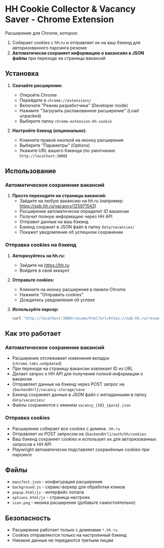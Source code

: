 # HH Cookie Collector & Vacancy Saver - Chrome Extension

Расширение для Chrome, которое:
1. Собирает cookies с hh.ru и отправляет их на ваш бэкенд для авторизованного парсинга резюме
2. **Автоматически сохраняет информацию о вакансиях в JSON файлы** при переходе на страницы вакансий

## Установка

1. **Скачайте расширение:**
   - Откройте Chrome
   - Перейдите в `chrome://extensions/`
   - Включите "Режим разработчика" (Developer mode)
   - Нажмите "Загрузить распакованное расширение" (Load unpacked)
   - Выберите папку `chrome-extension-hh-cookie`

2. **Настройте бэкенд (опционально):**
   - Кликните правой кнопкой на иконку расширения
   - Выберите "Параметры" (Options)
   - Укажите URL вашего бэкенда (по умолчанию `http://localhost:3000`)

## Использование

### Автоматическое сохранение вакансий
1. **Просто переходите на страницы вакансий:**
   - Зайдите на любую вакансию на hh.ru (например: https://spb.hh.ru/vacancy/125971543)
   - Расширение автоматически определит ID вакансии
   - Получит полную информацию через HH API
   - Отправит данные на ваш бэкенд
   - Бэкенд сохранит в JSON файл в папку `data/vacancies/`
   - Покажет уведомление об успешном сохранении

### Отправка cookies на бэкенд
1. **Авторизуйтесь на hh.ru:**
   - Зайдите на https://hh.ru
   - Войдите в свой аккаунт

2. **Отправьте cookies:**
   - Кликните на иконку расширения в панели Chrome
   - Нажмите "Отправить cookies"
   - Дождитесь уведомления об успехе

3. **Используйте парсер:**
   ```bash
   curl "http://localhost:3000/resume/html?url=https://spb.hh.ru/resume/YOUR_RESUME_ID"
   ```

## Как это работает

### Автоматическое сохранение вакансий
- Расширение отслеживает изменения вкладок (`chrome.tabs.onUpdated`)
- При переходе на страницу вакансии извлекает ID из URL
- Делает запрос к HH API для получения полной информации о вакансии
- Отправляет данные на бэкенд через POST запрос на `{backendUrl}/vacancy-storage/save`
- Бэкенд сохраняет данные в JSON файл с метаданными в папку `data/vacancies/`
- Файлы сохраняются с именем `vacancy_{ID}_{дата}.json`

### Отправка cookies
- Расширение собирает все cookies с домена `.hh.ru`
- Отправляет их POST запросом на `{backendUrl}/auth/hh/cookies`
- Ваш бэкенд сохраняет cookies и использует их для авторизованных запросов к HH API
- Playwright автоматически подставляет сохранённые cookies при парсинге

## Файлы

- `manifest.json` - конфигурация расширения
- `background.js` - сервис-воркер для обработки кликов
- `popup.html/js` - интерфейс попапа
- `options.html/js` - страница настроек
- `icon.png` - иконка расширения (добавьте самостоятельно)

## Безопасность

- Расширение работает только с доменами `*.hh.ru`
- Cookies отправляются только на настроенный бэкенд
- Никакие данные не передаются третьим лицам
